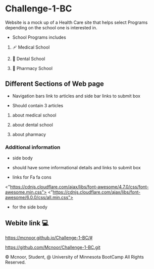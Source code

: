 # Challenge-1-BC

Website is a mock up of a Health Care site that helps select Programs depending on the school one is interested in.

* School Programs includes

1. 🩹 Medical School

2. 🦷 Dental School

3. 💊 Pharmacy School


## Different Sections of Web page

* Navigation bars link to articles and side bar links to submit box

* Should contain 3 articles

1. about medical school

2. about dental school

3. about pharmacy

###  Additional information 


* side body 

- should have some informational details and links to submit box

* links for Fa fa cons

<"https://cdnjs.cloudflare.com/ajax/libs/font-awesome/4.7.0/css/font-awesome.min.css">
<"https://cdnjs.cloudflare.com/ajax/libs/font-awesome/6.0.0/css/all.min.css">

- for the side body

## Webite link 💻

https://mcnoor.github.io/Challenge-1-BC/#

https://github.com/Mcnoor/Challenge-1-BC.git

© Mcnoor, Student, @ University of Minnesota BootCamp All Rights Reserved.
